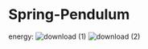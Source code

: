 # Spring-Pendulum
energy:
![download (1)](https://github.com/yohlimem/Spring-Pendulum/assets/91895124/028ca79a-462f-4203-91ba-70624ff6243e)
![download (2)](https://github.com/yohlimem/Spring-Pendulum/assets/91895124/d0d1b429-1711-46b5-887c-ab6b17fbbc04)
